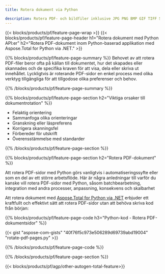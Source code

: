 ```yaml
---
title: Rotera dokument via Python 

description: Rotera PDF- och bildfiler inklusive JPG PNG BMP GIF TIFF SVG via ditt Python-program.
---
```


{{< blocks/products/pf/feature-page-wrap >}}
{{< blocks/products/pf/feature-page-header h1="Rotera dokument med Python API:er" h2="Rotera PDF-dokument inom Python-baserad applikation med Aspose.Total for Python via .NET." >}}

{{% blocks/products/pf/feature-page-summary %}}
Behovet av att rotera PDF-filer beror ofta på källan till dokumentet, hur det skapades eller skannades och de specifika kraven för att visa, dela eller skriva ut innehållet. Lyckligtvis är roterande PDF-sidor en enkel process med olika verktyg tillgängliga för att tillgodose olika preferenser och behov. 

{{% /blocks/products/pf/feature-page-summary  %}}

{{% blocks/products/pf/feature-page-section  h2="Viktiga orsaker till dokumentrotation" %}}

- Felaktig orientering 
- Sammanfoga olika orienteringar 
- Granskning eller läspreferens 
- Korrigera skanningsfel 
- Förbereder för utskrift
- Överensstämmelse med standarder 

{{% /blocks/products/pf/feature-page-section %}}

{{% blocks/products/pf/feature-page-section  h2="Rotera PDF-dokument" %}}

Att rotera PDF-sidor med Python görs vanligtvis i automatiseringssyfte eller som en del av ett större arbetsflöde. Här är några anledningar till varför du kanske vill rotera PDF-sidor med Python, såsom batchbearbetning, integration med andra processer, anpassning, konsekvens och skalbarhet  <br />

Att rotera dokument med [Aspose.Total for Python via .NET](https://products.aspose.com/total/python-net/) erbjuder ett kraftfullt och effektivt sätt att rotera PDF-sidor utan att behöva skriva kod från början:

{{% blocks/products/pf/feature-page-code h3="Python-kod - Rotera PDF-dokumentsidor" %}}

{{< gist "aspose-com-gists" "40f76f5c973e506289d69739abd19004" "rotate-pdf-pages.py" >}}

{{% /blocks/products/pf/feature-page-code  %}}

{{% /blocks/products/pf/feature-page-section %}}

{{< blocks/products/pf/agp/other-autogen-total-feature>}}
